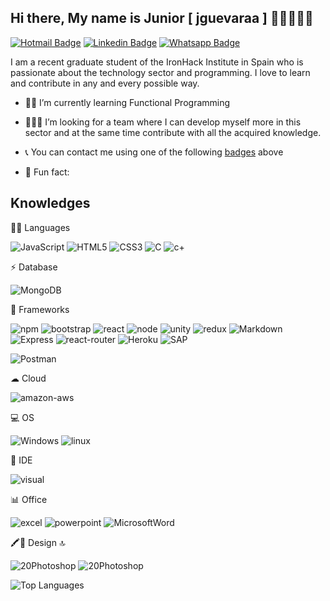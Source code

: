 

## Hi there, My name is Junior [ jguevaraa ] 👋🏼👨🏻‍💻

[![Hotmail Badge](https://img.shields.io/badge/-Hotmail-0078D4?style=flat-square&logo=microsoft-outlook&logoColor=white&link=mailto:juniorguevaraa@hotmail.com)](mailto:juniorguevaraa@hotmail.com)
[![Linkedin Badge](https://img.shields.io/badge/-LinkedIn-blue?style=flat-square&logo=Linkedin&logoColor=white&link=https://www.linkedin.com/in/junior-guevara/)](https://www.linkedin.com/in/junior-guevara/ "Connect on LinkedIn")
[![Whatsapp Badge](https://img.shields.io/badge/-Whatsapp-4AC959?style=flat&logo=whatsapp&logoColor=white)](https://wa.me/34632038818text=Hi!)

I am a recent graduate student of the IronHack Institute in Spain who is passionate about the technology sector and programming. I love to learn and contribute in any and every possible way.

- 🏋️‍♂️ I’m currently learning Functional Programming 

- 🧑‍🤝‍🧑 I’m looking for a team where I can develop myself more in this sector and at the same time contribute with all the acquired knowledge. 

- 📞 You can contact me using one of the following  [badges](#Hi-there-My-name-is-Junior) above

- 👾 Fun fact: 


## Knowledges

👩‍💻 Languages 

![JavaScript](https://img.shields.io/badge/JavaScript-323330?style=for-the-badge&logo=javascript&logoColor=F7DF1E)
![HTML5](https://img.shields.io/badge/HTML5-E34F26?style=for-the-badge&logo=html5&logoColor=white)
![CSS3](https://img.shields.io/badge/CSS3-1572B6?style=for-the-badge&logo=css3&logoColor=white)
![C](https://img.shields.io/badge/c-%2300599C.svg?style=for-the-badge&logo=c&logoColor=white)
![c+](https://img.shields.io/badge/c++-%2300599C.svg?style=for-the-badge&logo=c%2B%2B&ogoColor=white)

⚡ Database 

![MongoDB](https://img.shields.io/badge/MongoDB-4EA94B?style=for-the-badge&logo=mongodb&logoColor=white)

🚀 Frameworks 

![npm](https://img.shields.io/badge/npm-CB3837?style=for-the-badge&logo=npm&logoColor=white)
![bootstrap](https://img.shields.io/badge/Bootstrap-563D7C?style=for-the-badge&logo=bootstrap&logoColor=white)
![react](https://img.shields.io/badge/React-20232A?style=for-the-badge&logo=react&logoColor=61DAFB)
![node](https://img.shields.io/badge/Node.js-43853D?style=for-the-badge&logo=node-dot-js&logoColor=white)
![unity](https://img.shields.io/badge/Unity-100000?style=for-the-badge&logo=unity&logoColor=white)
![redux](https://img.shields.io/badge/Redux-593D88?style=for-the-badge&logo=redux&logoColor=white)
![Markdown](https://img.shields.io/badge/Markdown-000000?style=for-the-badge&logo=markdown&logoColor=white)
![Express](https://img.shields.io/badge/Express.js-000000?style=for-the-badge&logo=express&logoColor=white)
![react-router](https://img.shields.io/badge/React_Router-CA4245?style=for-the-badge&logo=react-router&logoColor=white)
![Heroku](https://img.shields.io/badge/Heroku-430098?style=for-the-badge&logo=heroku&logoColor=white)
![SAP](https://img.shields.io/badge/SAP-0FAAFF?style=for-the-badge&logo=sap&logoColor=white)

![Postman](https://img.shields.io/badge/Postman-FF6C37?style=for-the-badge&logo=Postman&logoColor=white)

☁ Cloud 

![amazon-aws](https://img.shields.io/badge/Amazon_AWS-232F3E?style=for-the-badge&logo=amazon-aws&logoColor=white)


💻 OS 

![Windows](https://img.shields.io/badge/Windows-0078D6?style=for-the-badge&logo=windows&logoColor=white)
![linux](https://img.shields.io/badge/Linux-FCC624?style=for-the-badge&logo=linux&logoColor=black)

📂 IDE 

![visual](https://img.shields.io/badge/Visual_Studio_Code-0078D4?style=for-the-badge&logo=visual%20studio%20code&logoColor=white)

📊 Office 

![excel](https://img.shields.io/badge/Microsoft_Excel-217346?style=for-the-badge&logo=microsoft-excel&logoColor=white)
![powerpoint](https://img.shields.io/badge/Microsoft_PowerPoint-B7472A?style=for-the-badge&logo=microsoft-powerpoint&logoColor=white)
![MicrosoftWord](https://img.shields.io/badge/Microsoft_Word-2B579A?style=for-the-badge&logo=microsoft-word&logoColor=white)

🖍📐 Design 🔝

![20Photoshop](https://img.shields.io/badge/Adobe%20Photoshop-31A8FF?style=for-the-badge&logo=Adobe%20Photoshop&logoColor=black)
![20Photoshop](https://img.shields.io/badge/Figma-F24E1E?style=for-the-badge&logo=figma&logoColor=white)



![Top Languages](https://github-readme-stats.vercel.app/api/top-langs/?username=jguevaraa)



